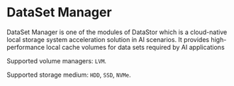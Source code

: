 
# DataSet Manager

DataSet Manager is one of the modules of DataStor which is a cloud-native local storage system acceleration solution in AI scenarios. It provides high-performance local cache volumes for data sets required by AI applications

Supported volume managers: `LVM`.

Supported storage medium: `HDD`, `SSD`, `NVMe`.